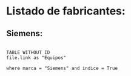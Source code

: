 # Listado de fabricantes:

## Siemens:
```dataview

TABLE WITHOUT ID
file.link as "Equipos"

where marca = "Siemens" and indice = True


```


